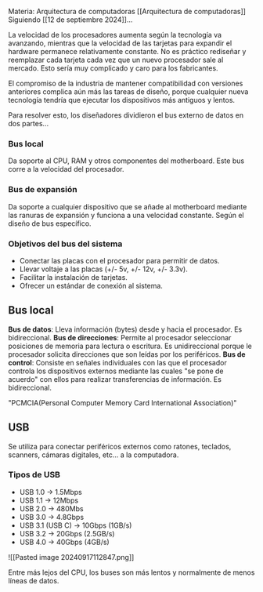 Materia: Arquitectura de computadoras [[Arquitectura de computadoras]]
Siguiendo [[12 de septiembre 2024]]...

La velocidad de los procesadores aumenta según la tecnología va avanzando, mientras que la velocidad de las tarjetas para expandir el hardware permanece relativamente constante. No es práctico rediseñar y reemplazar cada tarjeta cada vez que un nuevo procesador sale al mercado. Esto sería muy complicado y caro para los fabricantes.

El compromiso de la industria de mantener compatibilidad con versiones anteriores complica aún más las tareas de diseño, porque cualquier nueva tecnología tendría que ejecutar los dispositivos más antiguos y lentos.

Para resolver esto, los diseñadores dividieron el bus externo de datos en dos partes...
### Bus local
Da soporte al CPU, RAM y otros componentes del motherboard. Este bus corre a la velocidad del procesador.

### Bus de expansión
Da soporte a cualquier dispositivo que se añade al motherboard mediante las ranuras de expansión y funciona a una velocidad constante. Según el diseño de bus específico.

### Objetivos del bus del sistema
- Conectar las placas con el procesador para permitir de datos.
- Llevar voltaje a las placas (+/- 5v, +/-  12v, +/-  3.3v).
- Facilitar la instalación de tarjetas.
- Ofrecer un estándar de conexión al sistema.

## Bus local
**Bus de datos**: Lleva información (bytes) desde y hacia el procesador. Es bidireccional.
**Bus de direcciones**: Permite al procesador seleccionar posiciones de memoria para lectura o escritura. Es unidireccional porque le procesador solicita direcciones que son leídas por los periféricos.
**Bus de control**: Consiste en señales individuales con las que el procesador controla los dispositivos externos mediante las cuales "se pone de acuerdo" con ellos para realizar transferencias de información. Es bidireccional.

"PCMCIA(Personal Computer Memory Card International Association)"

## USB
Se utiliza para conectar periféricos externos como ratones, teclados, scanners, cámaras digitales, etc... a la computadora.

### Tipos de USB
- USB 1.0 -> 1.5Mbps
- USB 1.1 -> 12Mbps
- USB 2.0 -> 480Mbs
- USB 3.0 -> 4.8Gbps
- USB 3.1 (USB C) -> 10Gbps (1GB/s)
- USB 3.2 -> 20Gbps (2.5GB/s)
- USB 4.0 -> 40Gbps (4GB/s)

![[Pasted image 20240917112847.png]]

Entre más lejos del CPU, los buses son más lentos y normalmente de menos líneas de datos.